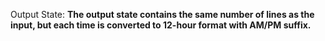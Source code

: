 Output State: **The output state contains the same number of lines as the input, but each time is converted to 12-hour format with AM/PM suffix.**